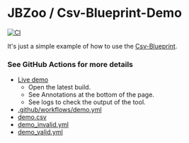 # JBZoo / Csv-Blueprint-Demo

[![CI](https://github.com/JBZoo/Csv-Blueprint-Demo/actions/workflows/demo.yml/badge.svg?branch=master)](https://github.com/JBZoo/Csv-Blueprint-Demo/actions/workflows/demo.yml?query=branch%3Amaster)

It's just a simple example of how to use the [Csv-Blueprint](https://github.com/JBZoo/Csv-Blueprint).

### See GitHub Actions for more details


 * [Live demo](https://github.com/JBZoo/Csv-Blueprint-Demo/actions/workflows/demo.yml?query=branch%3Amaster)
   * Open the latest build.
   * See Annotations at the bottom of the page.
   * See logs to check the output of the tool.
 * [.github/workflows/demo.yml](.github/workflows/demo.yml)
 * [demo.csv](files/demo.csv)
 * [demo_invalid.yml](files/demo_invalid.yml)
 * [demo_valid.yml](files/demo_valid.yml)
